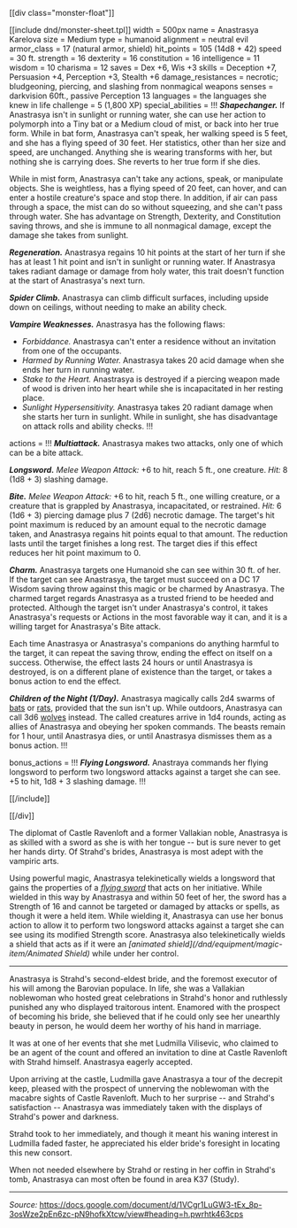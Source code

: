 [[div class="monster-float"]]

[[include dnd/monster-sheet.tpl]]
width = 500px
name = Anastrasya Karelova
size = Medium
type = humanoid
alignment = neutral evil
armor_class = 17 (natural armor, shield)
hit_points = 105 (14d8 + 42)
speed = 30 ft.
strength = 16
dexterity = 16
constitution = 16
intelligence = 11
wisdom = 10
charisma = 12
saves = Dex +6, Wis +3
skills = Deception +7, Persuasion +4, Perception +3, Stealth +6
damage_resistances = necrotic; bludgeoning, piercing, and slashing from nonmagical weapons
senses = darkvision 60ft., passive Perception 13
languages = the languages she knew in life
challenge = 5 (1,800 XP)
special_abilities = !!!
***Shapechanger.*** If Anastrasya isn't in sunlight or running water, she can use her action to polymorph into a Tiny bat or a Medium cloud of mist, or back into her true form.
While in bat form, Anastrasya can't speak, her walking speed is 5 feet, and she has a flying speed of 30 feet. Her statistics, other than her size and speed, are unchanged. Anything she is wearing transforms with her, but nothing she is carrying does. She reverts to her true form if she dies.

While in mist form, Anastrasya can't take any actions, speak, or manipulate objects. She is weightless, has a flying speed of 20 feet, can hover, and can enter a hostile creature's space and stop there. In addition, if air can pass through a space, the mist can do so without squeezing, and she can't pass through water. She has advantage on Strength, Dexterity, and Constitution saving throws, and she is immune to all nonmagical damage, except the damage she takes from sunlight.

***Regeneration.*** Anastrasya regains 10 hit points at the start of her turn if she has at least 1 hit point and isn't in sunlight or running water. If Anastrasya takes radiant damage or damage from holy water, this trait doesn't function at the start of Anastrasya's next turn.

***Spider Climb.*** Anastrasya can climb difficult surfaces, including upside down on ceilings, without needing to make an ability check.

***Vampire Weaknesses.*** Anastrasya has the following flaws:

* _Forbiddance._ Anastrasya can't enter a residence without an invitation from one of the occupants.
* _Harmed by Running Water._ Anastrasya takes 20 acid damage when she ends her turn in running water.
* _Stake to the Heart._ Anastrasya is destroyed if a piercing weapon made of wood is driven into her heart while she is incapacitated in her resting place.
* _Sunlight Hypersensitivity._ Anastrasya takes 20 radiant damage when she starts her turn in sunlight. While in sunlight, she has disadvantage on attack rolls and ability checks.
!!!

actions = !!!
***Multiattack.*** Anastrasya makes two attacks, only one of which can be a bite attack.

***Longsword.*** _Melee Weapon Attack:_ +6 to hit, reach 5 ft., one creature. _Hit:_ 8 (1d8 + 3) slashing damage.

***Bite.*** _Melee Weapon Attack:_ +6 to hit, reach 5 ft., one willing creature, or a creature that is grappled by Anastrasya, incapacitated, or restrained. _Hit:_ 6 (1d6 + 3) piercing damage plus 7 (2d6) necrotic damage. The target's hit point maximum is reduced by an amount equal to the necrotic damage taken, and Anastrasya regains hit points equal to that amount. The reduction lasts until the target finishes a long rest. The target dies if this effect reduces her hit point maximum to 0.

***Charm.*** Anastrasya targets one Humanoid she can see within 30 ft. of her. If the target can see Anastrasya, the target must succeed on a DC 17 Wisdom saving throw against this magic or be charmed by Anastrasya. The charmed target regards Anastrasya as a trusted friend to be heeded and protected. Although the target isn't under Anastrasya's control, it takes Anastrasya's requests or Actions in the most favorable way it can, and it is a willing target for Anastrasya's Bite attack.

Each time Anastrasya or Anastrasya's companions do anything harmful to the target, it can repeat the saving throw, ending the effect on itself on a success. Otherwise, the effect lasts 24 hours or until Anastrasya is destroyed, is on a different plane of existence than the target, or takes a bonus action to end the effect.

***Children of the Night (1/Day).*** Anastrasya magically calls 2d4 swarms of [bats](https://5e.tools/bestiary.html#swarm%20of%20bats_mm) or [rats](https://5e.tools/bestiary.html#swarm%20of%20rats_mm), provided that the sun isn't up. While outdoors, Anastrasya can call 3d6 [wolves](/dnd/monster/Wolf) instead. The called creatures arrive in 1d4 rounds, acting as allies of Anastrasya and obeying her spoken commands. The beasts remain for 1 hour, until Anastrasya dies, or until Anastrasya dismisses them as a bonus action.
!!!

bonus_actions = !!!
***Flying Longsword.*** Anastraya commands her flying longsword to perform two longsword attacks against a target she can see. +5 to hit, 1d8 + 3 slashing damage.
!!!

[[/include]]

[[/div]]

The diplomat of Castle Ravenloft and a former Vallakian noble, Anastrasya is as skilled with a sword as she is with her tongue -- but is sure never to get her hands dirty. Of Strahd's brides, Anastrasya is most adept with the vampiric arts.

Using powerful magic, Anastrasya telekinetically wields a longsword that gains the properties of a _[flying sword](https://5e.tools/bestiary.html#flying%20sword_mm)_ that acts on her initiative. While wielded in this way by Anastrasya and within 50 feet of her, the sword has a Strength of 16 and cannot be targeted or damaged by attacks or spells, as though it were a held item. While wielding it, Anastrasya can use her bonus action to allow it to perform two longsword attacks against a target she can see using its modified Strength score. Anastrasya also telekinetically wields a shield that acts as if it were an _[animated shield](/dnd/equipment/magic-item/Animated Shield)_ while under her control.

---

Anastrasya is Strahd's second-eldest bride, and the foremost executor of his will among the Barovian populace. In life, she was a Vallakian noblewoman who hosted great celebrations in Strahd's honor and ruthlessly punished any who displayed traitorous intent. Enamored with the prospect of becoming his bride, she believed that if he could only see her unearthly beauty in person, he would deem her worthy of his hand in marriage.

It was at one of her events that she met Ludmilla Vilisevic, who claimed to be an agent of the count and offered an invitation to dine at Castle Ravenloft with Strahd himself. Anastrasya eagerly accepted.

Upon arriving at the castle, Ludmilla gave Anastrasya a tour of the decrepit keep, pleased with the prospect of unnerving the noblewoman with the macabre sights of Castle Ravenloft. Much to her surprise -- and Strahd's satisfaction -- Anastrasya was immediately taken with the displays of Strahd's power and darkness.

Strahd took to her immediately, and though it meant his waning interest in Ludmilla faded faster, he appreciated his elder bride's foresight in locating this new consort.

When not needed elsewhere by Strahd or resting in her coffin in Strahd's tomb, Anastrasya can most often be found in area K37 (Study).


<hr class="no-float">

_Source:_ <https://docs.google.com/document/d/1VCgr1LuGW3-tEx_8p-3osWze2pEn6zc-pN9hofkXtcw/view#heading=h.pwrhtk463cps>
